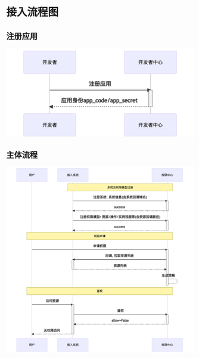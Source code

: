 # 接入流程图

## 注册应用

![flow_01](../assets/HowTo/flow_01.png)

## 主体流程

![flow_02](../assets/HowTo/flow_02.png)

